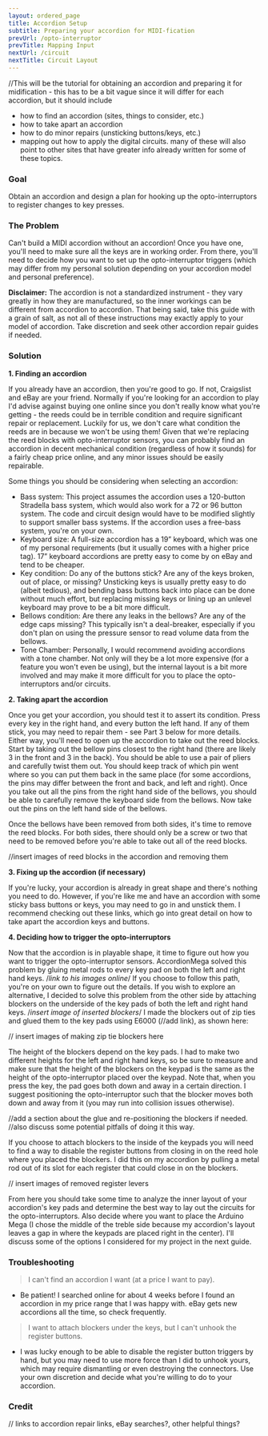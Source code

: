 ```yaml
---
layout: ordered_page
title: Accordion Setup
subtitle: Preparing your accordion for MIDI-fication
prevUrl: /opto-interruptor
prevTitle: Mapping Input
nextUrl: /circuit
nextTitle: Circuit Layout
---
```


//This will be the tutorial for obtaining an accordion and preparing it for midification - this has to be a bit vague since it will differ for each accordion, but it should include
- how to find an accordion (sites, things to consider, etc.)
- how to take apart an accordion
- how to do minor repairs (unsticking buttons/keys, etc.)
- mapping out how to apply the digital circuits.
many of these will also point to other sites that have greater info already written for some of these topics.

### Goal

Obtain an accordion and design a plan for hooking up the opto-interruptors to register changes to key presses.

### The Problem 

Can't build a MIDI accordion without an accordion!  Once you have one, you'll need to make sure all the keys are in working order.  From there, you'll need to decide how you want to set up the opto-interruptor triggers (which may differ from my personal solution depending on your accordion model and personal preference).

**Disclaimer:** The accordion is not a standardized instrument - they vary greatly in how they are manufactured, so the inner workings can be different from accordion to accordion.  That being said, take this guide with a grain of salt, as not all of these instructions may exactly apply to your model of accordion.  Take discretion and seek other accordion repair guides if needed.

### Solution

**1. Finding an accordion**

If you already have an accordion, then you're good to go.  If not, Craigslist and eBay are your friend.  Normally if you're looking for an accordion to play I'd advise against buying one online since you don't really know what you're getting - the reeds could be in terrible condition and require significant repair or replacement.  Luckily for us, we don't care what condition the reeds are in because we won't be using them!  Given that we're replacing the reed blocks with opto-interruptor sensors, you can probably find an accordion in decent mechanical condition (regardless of how it sounds) for a fairly cheap price online, and any minor issues should be easily repairable.  

Some things you should be considering when selecting an accordion:

- Bass system: This project assumes the accordion uses a 120-button Stradella bass system, which would also work for a 72 or 96 button system.  The code and circuit design would have to be modified slightly to support smaller bass systems.  If the accordion uses a free-bass system, you're on your own.
- Keyboard size: A full-size accordion has a 19” keyboard, which was one of my personal requirements (but it usually comes with a higher price tag).  17” keyboard accordions are pretty easy to come by on eBay and tend to be cheaper.
- Key condition: Do any of the buttons stick?  Are any of the keys broken, out of place, or missing?  Unsticking keys is usually pretty easy to do (albeit tedious), and bending bass buttons back into place can be done without much effort, but replacing missing keys or lining up an unlevel keyboard may prove to be a bit more difficult.
- Bellows condition: Are there any leaks in the bellows?  Are any of the edge caps <get proper name> missing?  This typically isn't a deal-breaker, especially if you don't plan on using the pressure sensor to read volume data from the bellows.
- Tone Chamber: Personally, I would recommend avoiding accordions with a tone chamber.  Not only will they be a lot more expensive (for a feature you won't even be using), but the internal layout is a bit more involved and may make it more difficult for you to place the opto-interruptors and/or circuits.

**2. Taking apart the accordion**

Once you get your accordion, you should test it to assert its condition.  Press every key in the right hand, and every button the left hand.  If any of them stick, you may need to repair them - see Part 3 below for more details.  Either way, you'll need to open up the accordion to take out the reed blocks.  Start by taking out the bellow pins closest to the right hand (there are likely 3 in the front and 3 in the back).  You should be able to use a pair of pliers and carefully twist them out.  You should keep track of which pin went where so you can put them back in the same place (for some accordions, the pins may differ between the front and back, and left and right).  Once you take out all the pins from the right hand side of the bellows, you should be able to carefully remove the keyboard side from the bellows.  Now take out the pins on the left hand side of the bellows.

Once the bellows have been removed from both sides, it's time to remove the reed blocks.  For both sides, there should only be a screw or two that need to be removed before you're able to take out all of the reed blocks. 

//insert images of reed blocks in the accordion and removing them

**3. Fixing up the accordion (if necessary)**

If you're lucky, your accordion is already in great shape and there's nothing you need to do.  However, if you're like me and have an accordion with some sticky bass buttons or keys, you may need to go in and unstick them.  I recommend checking out these links, which go into great detail on how to take apart the accordion keys and buttons. <insert accordion repair links here>

**4. Deciding how to trigger the opto-interruptors**

Now that the accordion is in playable shape, it time to figure out how you want to trigger the opto-interruptor sensors.  AccordionMega solved this problem by gluing metal rods to every key pad on both the left and right hand keys. /*link to his images online*/  If you choose to follow this path, you're on your own to figure out the details.  If you wish to explore an alternative, I decided to solve this problem from the other side by attaching blockers on the underside of the key pads of both the left and right hand keys. /*insert image of inserted blockers*/ I made the blockers out of zip ties and glued them to the key pads using E6000 (//add link), as shown here: 

// insert images of making zip tie blockers here

The height of the blockers depend on the key pads.  I had to make two different heights for the left and right hand keys, so be sure to measure and make sure that the height of the blockers on the keypad is the same as the height of the opto-interruptor placed over the keypad.  Note that, when you press the key, the pad goes both down and away in a certain direction.  I suggest positioning the opto-interruptor such that the blocker moves both down and away from it (you may run into collision issues otherwise).

//add a section about the glue and re-positioning the blockers if needed.
//also discuss some potential pitfalls of doing it this way.

If you choose to attach blockers to the inside of the keypads you will need to find a way to disable the register buttons from closing in on the reed hole where you placed the blockers.  I did this on my accordion by pulling a metal rod out of its slot for each register that could close in on the blockers. 

// insert images of removed register levers

From here you should take some time to analyze the inner layout of your accordion's key pads and determine the best way to lay out the circuits for the opto-interruptors.  Also decide where you want to place the Arduino Mega (I chose the middle of the treble side because my accordion's layout leaves a gap in where the keypads are placed right in the center).  I'll discuss some of the options I considered for my project in the next guide.

### Troubleshooting

> I can't find an accordion I want (at a price I want to pay).

- Be patient!  I searched online for about 4 weeks before I found an accordion in my price range that I was happy with.  eBay gets new accordions all the time, so check frequently. 

> I want to attach blockers under the keys, but I can't unhook the register buttons.

- I was lucky enough to be able to disable the register button triggers by hand, but you may need to use more force than I did to unhook yours, which may require dismantling or even destroying the connectors.  Use your own discretion and decide what you're willing to do to your accordion.

### Credit

// links to accordion repair links, eBay searches?, other helpful things?

